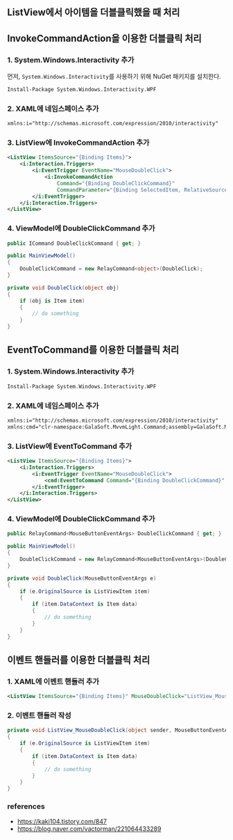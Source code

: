 ﻿## ListView에서 아이템을 더블클릭했을 때 처리

## InvokeCommandAction을 이용한 더블클릭 처리

### 1. System.Windows.Interactivity 추가

먼저, `System.Windows.Interactivity`를 사용하기 위해 NuGet 패키지를 설치한다.

```bash
Install-Package System.Windows.Interactivity.WPF
```

### 2. XAML에 네임스페이스 추가

```xml
xmlns:i="http://schemas.microsoft.com/expression/2010/interactivity"
```

### 3. ListView에 InvokeCommandAction 추가

```xml
<ListView ItemsSource="{Binding Items}">
	<i:Interaction.Triggers>
		<i:EventTrigger EventName="MouseDoubleClick">
			<i:InvokeCommandAction 
				Command="{Binding DoubleClickCommand}" 
				CommandParameter="{Binding SelectedItem, RelativeSource={RelativeSource AncestorType=ListView}}"/>
		</i:EventTrigger>
	</i:Interaction.Triggers>
</ListView>
```

### 4. ViewModel에 DoubleClickCommand 추가

```csharp
public ICommand DoubleClickCommand { get; }

public MainViewModel()
{
	DoubleClickCommand = new RelayCommand<object>(DoubleClick);
}

private void DoubleClick(object obj)
{
	if (obj is Item item)
	{
		// do something
	}
}
```

## EventToCommand를 이용한 더블클릭 처리

### 1. System.Windows.Interactivity 추가

```bash
Install-Package System.Windows.Interactivity.WPF
```

### 2. XAML에 네임스페이스 추가

```xml
xmlns:i="http://schemas.microsoft.com/expression/2010/interactivity"
xmlns:cmd="clr-namespace:GalaSoft.MvvmLight.Command;assembly=GalaSoft.MvvmLight.Extras.WPF4"
```

### 3. ListView에 EventToCommand 추가

```xml
<ListView ItemsSource="{Binding Items}">
	<i:Interaction.Triggers>
		<i:EventTrigger EventName="MouseDoubleClick">
			<cmd:EventToCommand Command="{Binding DoubleClickCommand}" PassEventArgsToCommand="True"/>
		</i:EventTrigger>
	</i:Interaction.Triggers>
</ListView>
```

### 4. ViewModel에 DoubleClickCommand 추가

```csharp
public RelayCommand<MouseButtonEventArgs> DoubleClickCommand { get; }

public MainViewModel()
{
	DoubleClickCommand = new RelayCommand<MouseButtonEventArgs>(DoubleClick);
}

private void DoubleClick(MouseButtonEventArgs e)
{
	if (e.OriginalSource is ListViewItem item)
	{
		if (item.DataContext is Item data)
		{
			// do something
		}
	}
}
```

## 이벤트 핸들러를 이용한 더블클릭 처리

### 1. XAML에 이벤트 핸들러 추가

```xml
<ListView ItemsSource="{Binding Items}" MouseDoubleClick="ListView_MouseDoubleClick"/>
```

### 2. 이벤트 핸들러 작성

```csharp
private void ListView_MouseDoubleClick(object sender, MouseButtonEventArgs e)
{
	if (e.OriginalSource is ListViewItem item)
	{
		if (item.DataContext is Item data)
		{
			// do something
		}
	}
}
```


### references

* https://kaki104.tistory.com/847
* https://blog.naver.com/vactorman/221064433289